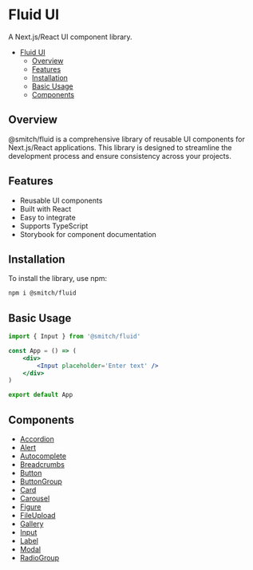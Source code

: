 # Fluid UI

A Next.js/React UI component library.

- [Fluid UI](#fluid-ui)
  - [Overview](#overview)
  - [Features](#features)
  - [Installation](#installation)
  - [Basic Usage](#basic-usage)
  - [Components](#components)

## Overview

@smitch/fluid is a comprehensive library of reusable UI components for Next.js/React applications. This library is designed to streamline the development process and ensure consistency across your projects.

## Features

-   Reusable UI components
-   Built with React
-   Easy to integrate
-   Supports TypeScript
-   Storybook for component documentation

## Installation

To install the library, use npm:

```sh
npm i @smitch/fluid
```

## Basic Usage

```jsx
import { Input } from '@smitch/fluid'

const App = () => (
	<div>
		<Input placeholder='Enter text' />
	</div>
)

export default App
```

## Components

-   [Accordion](./docs/accordion.md)
-   [Alert](./docs/alert.md)
-   [Autocomplete](./docs/autocomplete.md)
-   [Breadcrumbs](./docs/breadcrumbs.md)
-   [Button](./docs/button.md)
-   [ButtonGroup](./docs/buttongroup.md)
-   [Card](./docs/card.md)
-   [Carousel](./docs/carousel.md)
-   [Figure](./docs/figure.md)
-   [FileUpload](./docs/fileupload.md)
-   [Gallery](./docs/gallery.md)
-   [Input](./docs/input.md)
-   [Label](./docs/label.md)
-   [Modal](./docs/modal.md)
-   [RadioGroup](./docs/radiogroup.md)
